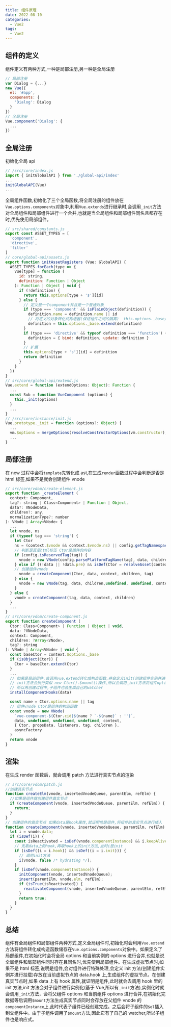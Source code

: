 ```yaml
---
title: 组件原理
date: 2022-08-10
categories: 
  - Vue2
tags: 
  - Vue2
---
```


## 组件的定义

组件定义有两种方式,一种是局部注册,另一种是全局注册

```js
// 局部注册
var Dialog = {...}
new Vue({
  el: '#app',
  components: {
    'Dialog': Dialog
  }
})
// 全局注册
Vue.component('Dialog': {
  ...
})
```

## 全局注册

初始化全局 api

```js
// /src/core/index.js
import { initGlobalAPI } from './global-api/index'
...
initGlobalAPI(Vue)
...
```

全局组件函数,初始化了三个全局函数,将全局注册的组件放在`Vue.options.components`对象中,利用`Vue.extends`进行继承时,会调用`_init`方法对全局组件和局部组件进行一个合并,也就是当全局组件和局部组件同名且都存在时,优先使用局部组件。

```js
// src/shared/constants.js
export const ASSET_TYPES = [
  'component',
  'directive',
  'filter'
]
// core/global-api/assets.js
export function initAssetRegisters (Vue: GlobalAPI) {
  ASSET_TYPES.forEach(type => {
    Vue[type] = function (
      id: string,
      definition: Function | Object
    ): Function | Object | void {
      if (!definition) {
        return this.options[type + 's'][id]
      } else {
        // 定义是一个component并且是一个普通对象
        if (type === 'component' && isPlainObject(definition)) {
          definition.name = definition.name || id
          // 将定义的对象转化成构造器(保证组件之间的隔离)  this.options._base是Vue
          definition = this.options._base.extend(definition)
        }
        if (type === 'directive' && typeof definition === 'function') {
          definition = { bind: definition, update: definition }
        }
        // 扩展
        this.options[type + 's'][id] = definition
        return definition
      }
    }
  })
}
// src/core/global-api/extend.js
Vue.extend = function (extendOptions: Object): Function {
  ...
  const Sub = function VueComponent (options) {
    this._init(options)
  }
  ...
}
// /src/core/instance/init.js
Vue.prototype._init = function (options?: Object) {
  ...
  vm.$options = mergeOptions(resolveConstructorOptions(vm.constructor),options || {},vm)
  ...
}
```

## 局部注册

在 new 过程中会将`template`先转化成 ast,在生成`render`函数过程中会判断是否是 html 标签,如果不是就会创建组件 vnode

```js
// src/core/vdom/create-element.js
export function _createElement (
  context: Component,
  tag?: string | Class<Component> | Function | Object,
  data?: VNodeData,
  children?: any,
  normalizationType?: number
): VNode | Array<VNode> {
  ...
  let vnode, ns
  if (typeof tag === 'string') {
    let Ctor
    ns = (context.$vnode && context.$vnode.ns) || config.getTagNamespace(tag)
    // 判断是否是html标签 Ctor是组件的内容
    if (config.isReservedTag(tag)) {
      vnode = new VNode(config.parsePlatformTagName(tag), data, children,undefined, undefined, context)
    } else if ((!data || !data.pre) && isDef(Ctor = resolveAsset(context.$options, 'components', tag))) {
    // 创建组件vnode
      vnode = createComponent(Ctor, data, context, children, tag)
    } else {
      vnode = new VNode(tag, data, children,undefined, undefined, context)
    }
  } else {
    vnode = createComponent(tag, data, context, children)
  }
  ...
}
// src/core/vdom/create-component.js
export function createComponent (
  Ctor: Class<Component> | Function | Object | void,
  data: ?VNodeData,
  context: Component,
  children: ?Array<VNode>,
  tag?: string
): VNode | Array<VNode> | void {
  const baseCtor = context.$options._base
  if (isObject(Ctor)) {
    Ctor = baseCtor.extend(Ctor)
  }
  ...
  // 如果是局部组件,会调用vue.extend转化成构造函数,并会定义init(创建组件实例并进行挂载)等方法放在data.hook上
  // init方法会执行类似 new Ctor().$mount()操作,所以会调用_init方法将组件options进行合并,组件里没有$el，所以得手动调用$mount方法,之后会返回组件的真实节点并赋值再组件的vm.$el上同时放在(vnode是当前父组件的虚拟节点)vnode.componentInstance上
  // 所以再创建过程中,子组件也会生成自己的watcher
  installComponentHooks(data)

  const name = Ctor.options.name || tag
  // 组件vnode Ctor是组件的构造函数
  const vnode = new VNode(
    `vue-component-${Ctor.cid}${name ? `-${name}` : ''}`,
    data, undefined, undefined, undefined, context,
    { Ctor, propsData, listeners, tag, children },
    asyncFactory
  )
  return vnode
}
```

## 渲染

在生成 render 函数后，就会调用 patch 方法进行真实节点的渲染

```js
// src/core/vdom/patch.js
//创建真实节点
function createElm(vnode, insertedVnodeQueue, parentElm, refElm) {
  //如果是组件就创建组件真实节点
  if (createComponent(vnode, insertedVnodeQueue, parentElm, refElm)) {
    return;
  }
}
// 创建组件的真实节点 如果data是hook属性,就证明他是组件,将组件的真实节点进行插入
function createComponent(vnode, insertedVnodeQueue, parentElm, refElm) {
  let i = vnode.data;
  if (isDef(i)) {
    const isReactivated = isDef(vnode.componentInstance) && i.keepAlive;
    // 先取data上的hook,再取hook上的init方法,此时i是init
    if (isDef((i = i.hook)) && isDef((i = i.init))) {
      // 调用init方法
      i(vnode, false /* hydrating */);
    }
    if (isDef(vnode.componentInstance)) {
      initComponent(vnode, insertedVnodeQueue);
      insert(parentElm, vnode.elm, refElm);
      if (isTrue(isReactivated)) {
        reactivateComponent(vnode, insertedVnodeQueue, parentElm, refElm);
      }
      return true;
    }
  }
}
```

## 总结

组件有全局组件和局部组件两种方式,定义全局组件时,初始化时会利用`Vue.extend`方法将组件转化成构造函数储存在`Vue.options.components`对象中。如果定义了局部组件,在初始化时会将全局 options 和当前实例的 options 进行合并,也就是说全局组件和局部组件同时存在且同名时,优先使用局部组件。在生成虚拟节点时,如果不是 html 标签,说明是组件,会对组件进行特殊处理,会定义 init 方法(创建组件实例并进行挂载)存放在当前虚拟节点的 data.hook 上,生成组件的虚拟节点。在创建真实节点时,如果 data 上有 hook 属性,就证明是组件,此时就会去调用 hook 里的 init 方法,init 方法会对子组件进行实例化(基于 Vue,所以有`_init`方法),实例化时就会调用`_init`方法，会将父组件 options 和当前组件 options 进行合并,在初始化完数据等后调用`$mount`方法生成真实节点同时会存放在父组件 vnode 的`componentInstance`上,此时代表子组件已经创建完成。之后会将子组件的`$el`插入到父组件中。由于子组件调用了`$mount`方法,因此它有了自己的 watcher,所以子组件也是响应式。
